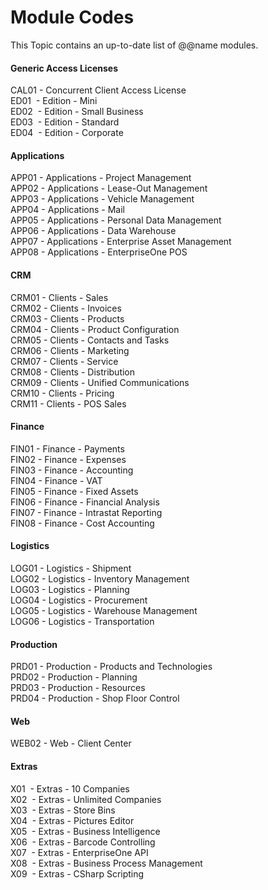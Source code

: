 # Module Codes

This Topic contains an up-to-date list of  @@name modules.

#### Generic Access Licenses

CAL01 - Concurrent Client Access License <br>
ED01  - Edition - Mini <br>
ED02  - Edition - Small Business <br>
ED03  - Edition - Standard <br>
ED04  - Edition - Corporate <br>

#### Applications

APP01 - Applications - Project Management <br>
APP02 - Applications - Lease-Out Management <br>
APP03 - Applications - Vehicle Management <br>
APP04 - Applications - Mail <br>
APP05 - Applications - Personal Data Management <br>
APP06 - Applications - Data Warehouse <br>
APP07 - Applications - Enterprise Asset Management <br>
APP08 - Applications - EnterpriseOne POS

#### CRM

CRM01 - Clients - Sales <br>
CRM02 - Clients - Invoices <br>
CRM03 - Clients - Products <br>
CRM04 - Clients - Product Configuration <br>
CRM05 - Clients - Contacts and Tasks <br>
CRM06 - Clients - Marketing <br>
CRM07 - Clients - Service <br>
CRM08 - Clients - Distribution <br>
CRM09 - Clients - Unified Communications <br>
CRM10 - Clients - Pricing <br>
CRM11 - Clients - POS Sales

#### Finance

FIN01 - Finance - Payments <br>
FIN02 - Finance - Expenses <br>
FIN03 - Finance - Accounting <br>
FIN04 - Finance - VAT <br>
FIN05 - Finance - Fixed Assets <br>
FIN06 - Finance - Financial Analysis <br>
FIN07 - Finance - Intrastat Reporting <br>
FIN08 - Finance - Cost Accounting 

#### Logistics

LOG01 - Logistics - Shipment <br>
LOG02 - Logistics - Inventory Management <br>
LOG03 - Logistics - Planning <br>
LOG04 - Logistics - Procurement <br>
LOG05 - Logistics - Warehouse Management <br>
LOG06 - Logistics - Transportation


#### Production

PRD01 - Production - Products and Technologies <br>
PRD02 - Production - Planning <br>
PRD03 - Production - Resources <br>
PRD04 - Production - Shop Floor Control <br>

#### Web

WEB02 - Web - Client Center 

#### Extras

X01  - Extras - 10 Companies <br>
X02  - Extras - Unlimited Companies <br>
X03  - Extras - Store Bins <br>
X04  - Extras - Pictures Editor <br>
X05  - Extras - Business Intelligence <br>
X06  - Extras - Barcode Controlling <br>
X07  - Extras - EnterpriseOne API <br>
X08  - Extras - Business Process Management <br>
X09  - Extras - CSharp Scripting <br>
